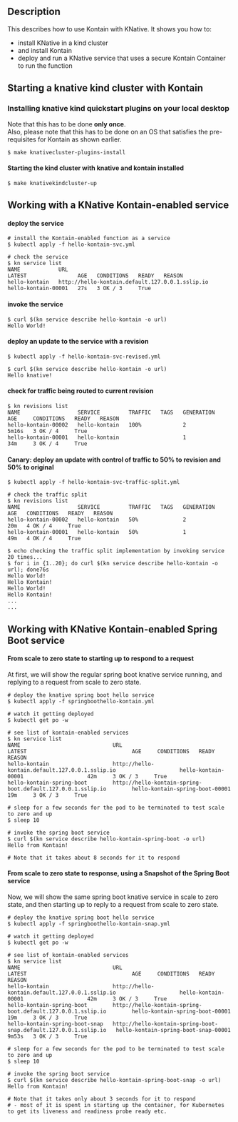 ## Description
This describes how to use Kontain with KNative.  It shows you how to:
- install KNative in a kind cluster 
- and install Kontain
- deploy and run a KNative service that uses a secure Kontain Container to run the function


## Starting a knative kind cluster with Kontain
### Installing knative kind quickstart plugins on your local desktop
Note that this has to be done **only once**.  
Also, please note that this has to be done on an OS that satisfies the pre-requisites for Kontain as shown earlier.

```shell
$ make knativecluster-plugins-install
```

#### Starting the kind cluster with knative and kontain installed
```shell
$ make knativekindcluster-up
```

## Working with a KNative Kontain-enabled service
#### deploy the service
```shell
# install the Kontain-enabled function as a service
$ kubectl apply -f hello-kontain-svc.yml 

# check the service
$ kn service list
NAME            URL                                               LATEST                AGE   CONDITIONS   READY   REASON
hello-kontain   http://hello-kontain.default.127.0.0.1.sslip.io   hello-kontain-00001   27s   3 OK / 3     True
```

#### invoke the service
```shell
$ curl $(kn service describe hello-kontain -o url)
Hello World!
```

#### deploy an update to the service with a revision
```shell
$ kubectl apply -f hello-kontain-svc-revised.yml

$ curl $(kn service describe hello-kontain -o url)
Hello knative!
```

#### check for traffic being routed to current revision
```shell
$ kn revisions list
NAME                  SERVICE         TRAFFIC   TAGS   GENERATION   AGE     CONDITIONS   READY   REASON
hello-kontain-00002   hello-kontain   100%             2            5m16s   3 OK / 4     True    
hello-kontain-00001   hello-kontain                    1            34m     3 OK / 4     True
```

#### Canary: deploy an update with control of traffic to 50% to revision and 50% to original
```shell
$ kubectl apply -f hello-kontain-svc-traffic-split.yml

# check the traffic split
$ kn revisions list
NAME                  SERVICE         TRAFFIC   TAGS   GENERATION   AGE   CONDITIONS   READY   REASON
hello-kontain-00002   hello-kontain   50%              2            20m   4 OK / 4     True    
hello-kontain-00001   hello-kontain   50%              1            49m   4 OK / 4     True

$ echo checking the traffic split implementation by invoking service 20 times...
$ for i in {1..20}; do curl $(kn service describe hello-kontain -o url); done76s
Hello World!
Hello Kontain!
Hello World!
Hello Kontain!
...
...
```

## Working with KNative Kontain-enabled Spring Boot service
#### From scale to zero state to starting up to respond to a request
At first, we will show the regular spring boot knative service running, and replying to a request from scale to zero state.

```shell
# deploy the knative spring boot hello service
$ kubectl apply -f springboothello-kontain.yml

# watch it getting deployed
$ kubectl get po -w

# see list of kontain-enabled services
$ kn service list
NAME                             URL                                                                LATEST                                 AGE     CONDITIONS   READY   REASON
hello-kontain                    http://hello-kontain.default.127.0.0.1.sslip.io                    hello-kontain-00001                    42m     3 OK / 3     True
hello-kontain-spring-boot        http://hello-kontain-spring-boot.default.127.0.0.1.sslip.io        hello-kontain-spring-boot-00001        19m     3 OK / 3     True

# sleep for a few seconds for the pod to be terminated to test scale to zero and up
$ sleep 10

# invoke the spring boot service
$ curl $(kn service describe hello-kontain-spring-boot -o url)
Hello from Kontain!

# Note that it takes about 8 seconds for it to respond
```

#### From scale to zero state to response, using a Snapshot of the Spring Boot service
Now, we will show the same spring boot knative service in scale to zero state, and then starting up to reply to a request from scale to zero state.
```shell
# deploy the knative spring boot hello service
$ kubectl apply -f springboothello-kontain-snap.yml

# watch it getting deployed
$ kubectl get po -w

# see list of kontain-enabled services
$ kn service list
NAME                             URL                                                                LATEST                                 AGE     CONDITIONS   READY   REASON
hello-kontain                    http://hello-kontain.default.127.0.0.1.sslip.io                    hello-kontain-00001                    42m     3 OK / 3     True
hello-kontain-spring-boot        http://hello-kontain-spring-boot.default.127.0.0.1.sslip.io        hello-kontain-spring-boot-00001        19m     3 OK / 3     True
hello-kontain-spring-boot-snap   http://hello-kontain-spring-boot-snap.default.127.0.0.1.sslip.io   hello-kontain-spring-boot-snap-00001   9m53s   3 OK / 3     True

# sleep for a few seconds for the pod to be terminated to test scale to zero and up
$ sleep 10

# invoke the spring boot service
$ curl $(kn service describe hello-kontain-spring-boot-snap -o url)
Hello from Kontain!

# Note that it takes only about 3 seconds for it to respond
# - most of it is spent in starting up the container, for Kubernetes to get its liveness and readiness probe ready etc.
```
